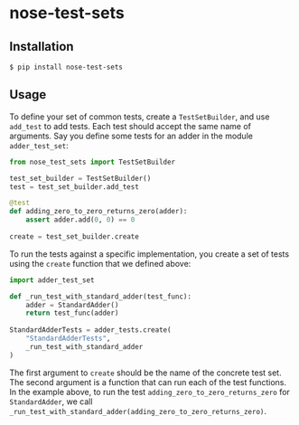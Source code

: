 # nose-test-sets

## Installation

```$ pip install nose-test-sets```

## Usage

To define your set of common tests, create a `TestSetBuilder`, and use
`add_test` to add tests. Each test should accept the same name of arguments.
Say you define some tests for an adder in the module `adder_test_set`:

```python
from nose_test_sets import TestSetBuilder

test_set_builder = TestSetBuilder()
test = test_set_builder.add_test

@test
def adding_zero_to_zero_returns_zero(adder):
    assert adder.add(0, 0) == 0
    
create = test_set_builder.create
```

To run the tests against a specific implementation, you create a set of tests
using the `create` function that we defined above:

```python
import adder_test_set

def _run_test_with_standard_adder(test_func):
    adder = StandardAdder()
    return test_func(adder)
    
StandardAdderTests = adder_tests.create(
    "StandardAdderTests",
    _run_test_with_standard_adder
)
```

The first argument to `create` should be the name of the concrete test set.
The second argument is a function that can run each of the test functions.
In the example above, to run the test `adding_zero_to_zero_returns_zero` for
`StandardAdder`, we call `_run_test_with_standard_adder(adding_zero_to_zero_returns_zero)`.

